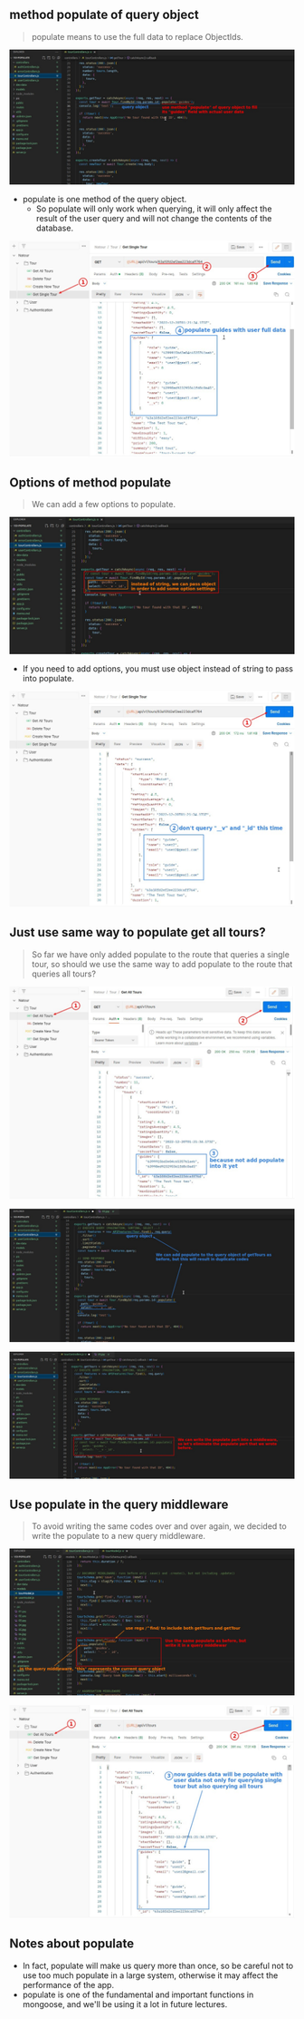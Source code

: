 ## **method populate of query object**

> populate means to use the full data to replace ObjectIds.

![Alt populate](pic/01.jpg)

- populate is one method of the query object.
  - So populate will only work when querying, it will only affect the result of the user query and will not change the contents of the database.

![Alt query single tour](pic/02.jpg)

## **Options of method populate**

> We can add a few options to populate.

![Alt add options](pic/03.jpg)

- If you need to add options, you must use object instead of string to pass into populate.

![Alt query single tour again](pic/04.jpg)

## **Just use same way to populate get all tours?**

> So far we have only added populate to the route that queries a single tour, so should we use the same way to add populate to the route that queries all tours?

![Alt query all tours](pic/05.jpg)

![Alt analyze](pic/06.jpg)

![Alt remove populate in tour controller](pic/07.jpg)

## **Use populate in the query middleware**

> To avoid writing the same codes over and over again, we decided to write the populate to a new query middleware.

![Alt written populate in the query middleware](pic/08.jpg)

![Alt query all tours again](pic/09.jpg)

## **Notes about populate**

- In fact, populate will make us query more than once, so be careful not to use too much populate in a large system, otherwise it may affect the performance of the app.
- populate is one of the fundamental and important functions in mongoose, and we'll be using it a lot in future lectures.
